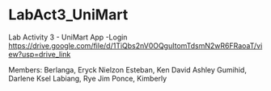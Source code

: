 # LabAct3_UniMart
Lab Activity 3 - UniMart App -Login
https://drive.google.com/file/d/1TiQbs2nV0OQguItomTdsmN2wR6FRaoaT/view?usp=drive_link

Members:
Berlanga, Eryck Nielzon
Esteban, Ken David Ashley
Gumihid, Darlene Ksel
Labiang, Rye Jim
Ponce, Kimberly

